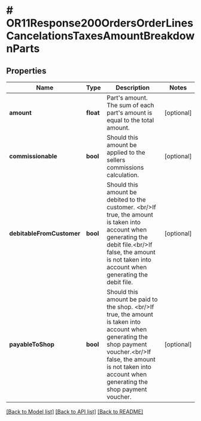 # # OR11Response200OrdersOrderLinesCancelationsTaxesAmountBreakdownParts

## Properties

Name | Type | Description | Notes
------------ | ------------- | ------------- | -------------
**amount** | **float** | Part&#39;s amount. The sum of each part&#39;s amount is equal to the total amount. | [optional]
**commissionable** | **bool** | Should this amount be applied to the sellers commissions calculation. | [optional]
**debitableFromCustomer** | **bool** | Should this amount be debited to the customer. &lt;br/&gt;If true, the amount is taken into account when generating the debit file.&lt;br/&gt;If false, the amount is not taken into account when generating the debit file. | [optional]
**payableToShop** | **bool** | Should this amount be paid to the shop. &lt;br/&gt;If true, the amount is taken into account when generating the shop payment voucher.&lt;br/&gt;If false, the amount is not taken into account when generating the shop payment voucher. | [optional]

[[Back to Model list]](../../README.md#models) [[Back to API list]](../../README.md#endpoints) [[Back to README]](../../README.md)
